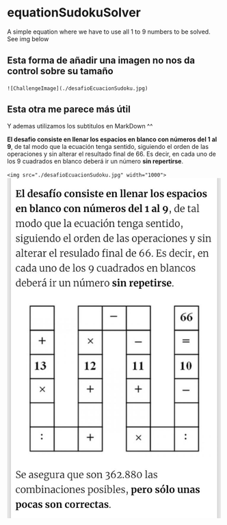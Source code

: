 # equationSudokuSolver
A simple equation where we have to use all 1 to 9 numbers to be solved. See img below

## Esta forma de añadir una imagen no nos da control sobre su tamaño
`![ChallengeImage](./desafioEcuacionSudoku.jpg)`

## Esta otra me parece más útil
Y ademas utilizamos los subtitulos en MarkDown ^^ 

**El desafio consiste en llenar los espacios en blanco con números del 1 al 9**, de tal modo que la ecuación tenga sentido, siguiendo el orden de las operaciones y sin alterar el resultado final de 66. Es decir, en cada uno de los 9 cuadrados en blanco deberá ir un número **sin repertirse**.

`<img src="./desafioEcuacionSudoku.jpg" width="1000">`
<img src="./desafioEcuacionSudoku.jpg" width="500">
